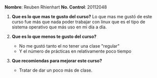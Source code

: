 **Nombre**: Reuben Rhienhart
**No. Control**: 20112048

1. **Que es lo que mas te gusto del curso?**
	Lo que mas me gustó de este curso fue más que nada poder trabajar con linux que es el tipo de sistema operativo que más uso en mi día a día.

2. **Que es lo que menos te gusto del curso?**
	- No me gustó tanto el no tener una clase "regular"
	- Y el número de prácticas en relativamente poco tiempo
3. **Que recomiendas para mejorar este curso?**
	 - Tratar de dar un poco más de clase.